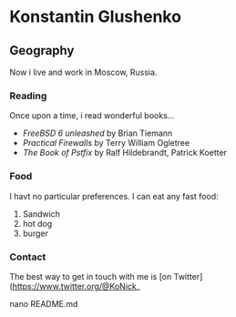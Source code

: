  # Konstantin Glushenko

 ## Geography

 Now i live and work in Moscow, Russia.

 ### Reading

 Once upon a time, i read wonderful books...

 - *FreeBSD 6 unleashed* by Brian Tiemann
 - *Practical Firewalls* by Terry William Ogletree
 - *The Book of Pstfix* by Ralf Hildebrandt, Patrick Koetter

 ### Food

 I havt no particular preferences. I can eat any fast food:
 1. Sandwich
 2. hot dog
 3. burger

 ### Contact

 The best way to get in touch with me is [on Twitter](https://www.twitter.org/@KoNick_
 
 nano README.md

